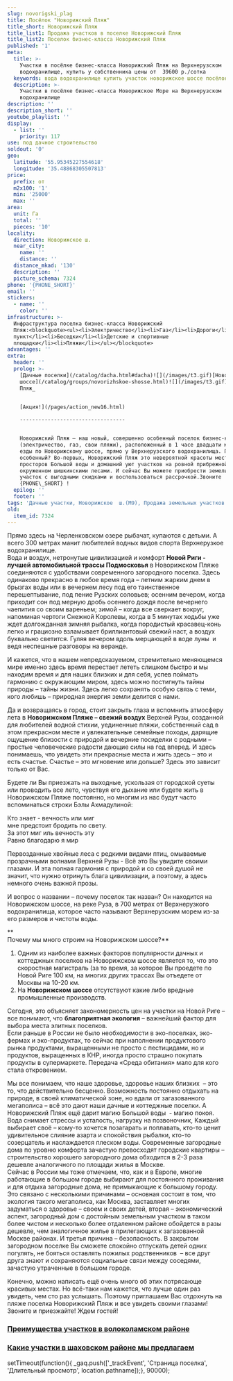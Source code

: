 ```yaml
---
slug: novorigski_plag
title: Посёлок "Новорижский Пляж"
title_short: Новорижский Пляж
title_list1: Продажа участков в поселке Новорижский Пляж
title_list2: Поселок бизнес-класса Новорижский Пляж
published: '1'
meta:
  title: >-
    Участки в посёлке бизнес-класса Новорижский Пляж на Верхнерузском
    водохранилище, купить у собственника цены от  39600 р./сотка
  keywords: вода водохранилище купить участок новорижское шоссе посёлок бизнес класс
  description: >-
    Участки в посёлке бизнес-класса Новорижское Море на Верхнерузском
    водохранилище
description: ''
description_short: ''
youtube_playlist: ''
display:
  - list: ''
    priority: 117
use: под дачное строительство
soldout: '0'
geo:
  latitude: '55.95345227554618'
  longitude: '35.48868305507813'
price:
  prefix: от
  m2x100: '1'
  min: '25000'
  max: ''
area:
  unit: Га
  total: ''
  pieces: '10'
locality:
  direction: Новорижское ш.
  near_city:
    name: ''
    distance: ''
  distance_mkad: '130'
  description: ''
  picture_schema: 7324
phone: '{PHONE_SHORT}'
email: ''
stickers:
  - name: ''
    color: ''
infrastructure: >-
  Инфраструктура поселка бизнес-класса Новорижский
  Пляж:<blockquote><ul><li>Электричество</li><li>Газ</li><li>Дороги</li><li>Контрольно-пропускной
  пункт</li><li>Беседки</li><li>Детские и спортивные
  площадки</li><li>Пляжи</li></ul></blockquote>
advantages: ''
extra:
  header: ''
  prolog: >-
    [Дачные поселки](/catalog/dacha.html#dacha)![](/images/t3.gif)[Новорижское
    шоссе](/catalog/groups/novorizhskoe-shosse.html)![](/images/t3.gif)_Новорижский
    Пляж_  
      

    [Акция!](/pages/action_new16.html)

    ----------------------------------


    Новорижский Пляж – наш новый, совершенно особенный поселок бизнес-класса
    (электричество, газ, свои пляжи), расположенный в 1 часе двадцати минутах
    езды по Новорижскому шоссе, прямо у Верхнерузского водохранилища. Почему
    особенный? Во-первых, Новорижский Пляж это невероятной красоты места - гладь
    просторов Большой воды и домашний уют участков на ровной прибрежной поляне,
    окруженном шишкинскими лесами. И сейчас Вы можете приобрести земельный
    участок с выгодными скидками и воспользоваться рассрочкой.Звоните
    {PHONE\_SHORT} !
  epilog: ''
  footer: ''
tags: 'Дачные участки, Новорижское  ш.(М9), Продажа земельных участков в Подмосковье'
old:
  item_id: 7324
---
```

Прямо здесь на Черленковском озере рыбачат, купаются с детьми. А всего 300 метрах манит любителей водных видов спорта Верхнерузкое водохранилище.  
Вода и воздух, нетронутые цивилизацией и комфорт **Новой Риги - лучшей автомобильной трассы Подмосковья** в Новорижском Пляже соединяются с удобствами современного загородного поселка. Здесь одинаково прекрасно в любое время года – летним жарким днем в брызгах воды или в вечернем лесу под его таинственное перешептывание, под пение Рузских соловьев; осенним вечером, когда приходит сон под мерную дробь осеннего дождя после вечернего чаепития со своим вареньем; зимой – когда все сверкает вокруг, напоминая чертоги Снежной Королевы, когда в 5 минутах ходьбы уже ждет долгожданная зимняя рыбалка, когда породистый красавец-конь легко и грациозно взламывает бриллиантовый свежий наст, а воздух буквально светится. Гуляя вечером вдоль мерцающей в воде луны  и ведя неспешные разговоры на веранде.

И кажется, что в нашем непредсказуемом, стремительно меняющемся мире именно здесь время перестает лететь слишком быстро и мы находим время и для наших близких и для себя, успев поймать гармонию с окружающим миром, здесь можно постигнуть тайны природы – тайны жизни. Здесь легко сохранять особую связь с теми, кого любишь – природная энергия земли делится с нами.

Да и возвращаясь в город, стоит закрыть глаза и вспомнить атмосферу лета в **Новорижском Пляже – свежий воздух** Верхней Рузы, созданной для любителей водной стихии, уединенные пляжи, собственный сад в этом прекрасном месте и увлекательные семейные походы, дарящие ощущение близости с природой и вечерние посиделки с родными – простые человеческие радости дающие силы на год вперед. И здесь понимаешь, что увидеть эти прекрасные места и жить здесь – это и есть счастье. Счастье – это мгновение или дольше? Здесь это зависит только от Вас.

Будете ли Вы приезжать на выходные, ускользая от городской суеты или проводить все лето, чувствуя его дыхание или будете жить в Новорижском Пляже постоянно, но многим из нас будут часто вспоминаться строки Бэлы Ахмадулиной:

  
Кто знает - вечность или миг  
мне предстоит бродить по свету.  
За этот миг иль вечность эту  
Равно благодарю я мир

Первозданные хвойные леса с редкими видами птиц, омываемые прозрачными волнами Верхней Рузы - Всё это Вы увидите своими глазами. И эта полная гармония с природой и со своей душой не значит, что нужно отринуть блага цивилизации, а поэтому, а здесь немного очень важной прозы.

  
И вопрос о названии – почему поселок так назван? Он находится на Новорижском шоссе, на реке Руза, в 700 метрах от Верхнерузкого водохранилища, которое часто называют Верхнерузским морем из-за его размеров и чистоты воды.

**  
Почему мы много строим на Новорижском шоссе?**

1.  Одним из наиболее важных факторов популярности дачных и коттеджных поселков на Новорижском шоссе является то, что это скоростная магистраль (за то время, за которое Вы проедете по Новой Риге 100 км, на многих других трассах Вы отъедете от Москвы на 10-20 км.
2.  На **Новорижском шоссе** отсутствуют какие либо вредные промышленные производств.

Сегодня, это объясняет закономерность цен на участки на Новой Риге – все понимают, что **благоприятная экология** – важнейший фактор для выбора места элитных поселков.  
Если раньше в России не было необходимости в эко-поселках, эко-фермах и эко-продуктах, то сейчас при наполнении продуктового рынка продуктами, выращенными не просто с пестицидами, но и продуктов, выращенных в КНР, иногда просто страшно покупать продукты в супермаркете. Передача «Среда обитания» мало для кого стала откровением.

Мы все понимаем, что наше здоровье, здоровье наших близких  – это то, что действительно бесценно. Возможность постоянно отдыхать на природе, в своей климатической зоне, но вдали от загазованного мегаполиса – всё это дают наши дачные и коттеджные поселки. А Новорижский Пляж ещё дарит магию Большой воды  - магию покоя. Вода снимает стрессы и усталость, нагрузку на позвоночник, Каждый выбирает своё – кому-то хочется позагарать и поплавать, кто-то ценит удивительное слияние азарта и спокойствия рыбалки, кто-то созерцатель и наслаждается плеском воды. Современные загородные дома по уровню комфорта зачастую превосходят городские квартиры – строительство хорошего загородного дома обходится в 2-3 раза дешевле аналогичного по площади жилья в Москве.  
Сейчас в России мы тоже отмечаем, что, как и в Европе, многие работающие в большом городе выбирают для постоянного проживания и для отдыха загородные дома, не примыкающие к большому городу. Это связано с несколькими причинами – основная состоит в том, что экология такого мегаполиса, как Москва, заставляет многих задуматься о здоровье – своем и своих детей, вторая – экономический аспект, загородный дом с достойным земельным участком в таком более чистом и несколько более отдаленном районе обойдется в разы дешевле, чем аналогичное жилье в прилегающих к загазованной Москве районах. И третья причина – безопасность. В закрытом загородном поселке Вы сможете спокойно отпускать детей одних погулять, не бояться оставлять пожилых родственников  – все друг друга знают и сохраняются социальные связи между соседями, зачастую утраченные в большом городе.

Конечно, можно написать ещё очень много об этих потрясающе красивых местах. Но всё-таки нам кажется, что лучше один раз увидеть, чем сто раз услышать. Поэтому приглашаем Вас отдохнуть на пляже поселка Новорижский Пляж и все увидеть своими глазами! Звоните и приезжайте! Ждем гостей!

### [Преимущества участков в волоколамском районе](/pages/ushastki_v_volokolamskom_raione.html "h")

### [Какие участки в шаховском районе мы предлагаем](/pages/ucastki_v_shahovskom_raione.html)

setTimeout(function(){ \_gaq.push(\['\_trackEvent', 'Страница поселка', 'Длительный просмотр', location.pathname\]);}, 90000);
